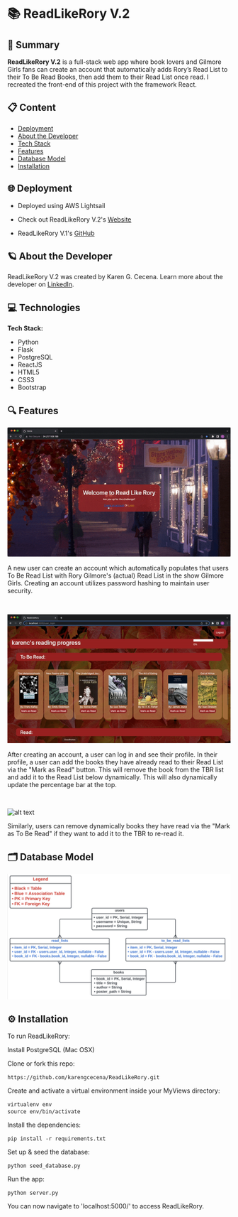 # 📚 ReadLikeRory V.2

## 📖 Summary 

**ReadLikeRory V.2** is a full-stack web app where book lovers and Gilmore Girls fans can create an account that automatically adds Rory’s Read List to their To Be Read Books, then add them to their Read List once read. I recreated the front-end of this project with the framework React. 

## 📋 Content
* [Deployment](#deployment)
* [About the Developer](#aboutme)
* [Tech Stack](#technologies)
* [Features](#features)
* [Database Model](#databasemodel)
* [Installation](#installation)


## 🌐 <a name="deployment"></a>Deployment

* Deployed using AWS Lightsail

* Check out ReadLikeRory V.2's [Website](http://readlikerory.link/)

* ReadLikeRory V.1's [GitHub](https://github.com/karengcecena/ReadLikeRory)


## 🪐 <a name="aboutme"></a>About the Developer

ReadLikeRory V.2 was created by Karen G. Cecena. Learn more about the developer on [LinkedIn](https://www.linkedin.com/in/karengcecena).


## 💻 <a name="technologies"></a>Technologies

**Tech Stack:**

- Python
- Flask
- PostgreSQL
- ReactJS
- HTML5
- CSS3
- Bootstrap


## 🔍 <a name="features"></a>Features

![alt text](https://github.com/karengcecena/ReadLikeRory-React/blob/main/static/img/video1.gif "ReadLikeRory Login")

A new user can create an account which automatically populates that users To Be Read List with Rory Gilmore's (actual) Read List in the show Gilmore Girls. Creating an account utilizes password hashing to maintain user security. 

<br>

![alt text](https://github.com/karengcecena/ReadLikeRory-React/blob/main/static/img/user_prof1.gif "ReadLikeRory Profile Add")

After creating an account, a user can log in and see their profile. In their profile, a user can add the books they have already read to their Read List via the "Mark as Read" button. This will remove the book from the TBR list and add it to the Read List below dynamically. This will also dynamically update the percentage bar at the top. 

<br>

![alt text](https://github.com/karengcecena/ReadLikeRory-React/blob/main/static/img/user_prof2.gif "ReadLikeRory Profile Page Remove")

Similarly, users can remove dynamically books they have read via the "Mark as To Be Read" if they want to add it to the TBR to re-read it. 


## 🗂️ <a name="databasemodel"></a>Database Model

![alt text](https://github.com/karengcecena/ReadLikeRory/blob/main/static/img/ReadLikeRoryDataModel.jpeg "ReadLikeRory Database Model")


## ⚙️ <a name="installation"></a>Installation

To run ReadLikeRory:

Install PostgreSQL (Mac OSX)

Clone or fork this repo:

```
https://github.com/karengcecena/ReadLikeRory.git
```

Create and activate a virtual environment inside your MyViews directory:

```
virtualenv env
source env/bin/activate
```

Install the dependencies:

```
pip install -r requirements.txt
```

Set up & seed the database:

```
python seed_database.py
```

Run the app:

```
python server.py
```

You can now navigate to 'localhost:5000/' to access ReadLikeRory.